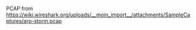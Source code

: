 PCAP from https://wiki.wireshark.org/uploads/__moin_import__/attachments/SampleCaptures/arp-storm.pcap

